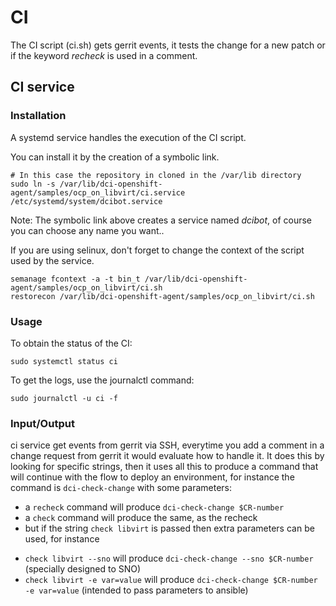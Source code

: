 # CI

The CI script (ci.sh) gets gerrit events, it tests the change for a new patch or if the keyword *recheck* is used in a comment.

## CI service

### Installation

A systemd service handles the execution of the CI script.

You can install it by the creation of a symbolic link.

```
# In this case the repository in cloned in the /var/lib directory
sudo ln -s /var/lib/dci-openshift-agent/samples/ocp_on_libvirt/ci.service /etc/systemd/system/dcibot.service
```

Note: The symbolic link above creates a service named *dcibot*, of course you can choose any name you want..

If you are using selinux, don't forget to change the context of the script used by the service.

```
semanage fcontext -a -t bin_t /var/lib/dci-openshift-agent/samples/ocp_on_libvirt/ci.sh
restorecon /var/lib/dci-openshift-agent/samples/ocp_on_libvirt/ci.sh
```

### Usage

To obtain the status of the CI:

```
sudo systemctl status ci
```

To get the logs, use the journalctl command:

```
sudo journalctl -u ci -f
```

### Input/Output

ci service get events from gerrit via SSH, everytime you add a comment in a change request from gerrit
it would evaluate how to handle it. It does this by looking for specific strings, then it uses all this
to produce a command that will continue with the flow to deploy an environment, for instance the command
is `dci-check-change` with some parameters:

- a `recheck` command will produce `dci-check-change $CR-number`
- a `check` command will produce the same, as the recheck
- but if the string `check libvirt` is passed then extra parameters can be used, for instance
 * `check libvirt --sno` will produce `dci-check-change --sno $CR-number` (specially designed to SNO)
 * `check libvirt -e var=value` will produce `dci-check-change $CR-number -e var=value` (intended to pass parameters to ansible)
